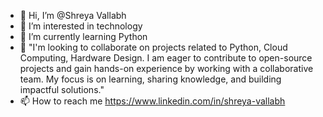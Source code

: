 - 👋 Hi, I’m @Shreya Vallabh
- 👀 I’m interested in technology
- 🌱 I’m currently learning Python 
- 💞️ "I'm looking to collaborate on projects related to Python, Cloud Computing, Hardware Design. I am eager to contribute to open-source projects and gain hands-on experience by working with a collaborative team. My focus is on learning, sharing knowledge, and building impactful solutions."
- 📫 How to reach me https://www.linkedin.com/in/shreya-vallabh

<!---
Shreyavallabh/Shreyavallabh is a ✨ special ✨ repository because its `README.md` (this file) appears on your GitHub profile.
You can click the Preview link to take a look at your changes.
--->
